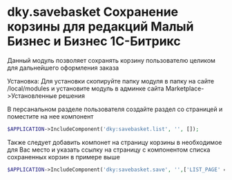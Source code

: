 # dky.savebasket Сохранение корзины для редакций Малый Бизнес и Бизнес 1С-Битрикс


Данный модуль позволяет сохранять корзину пользователю целиком для дальнейшего оформления заказа

Установка:
Для установки скопируйте папку модуля в папку на сайте /local/modules и установите модуль в админке сайта Marketplace->Установленные решения

В персанальном разделе пользователя создайте раздел со страницей и поместите на нее компонент
```php
$APPLICATION->IncludeComponent('dky:savebasket.list', '', []);
```
Также следует добавить компонет на страницу корзины в необходимое для Вас место и указать ссылку на страницу с компонентом списка сохраненных корзин в примере выше
```php
$APPLICATION->IncludeComponent('dky:savebasket.save', '',['LIST_PAGE' => '/personal/savebasket/']);
```